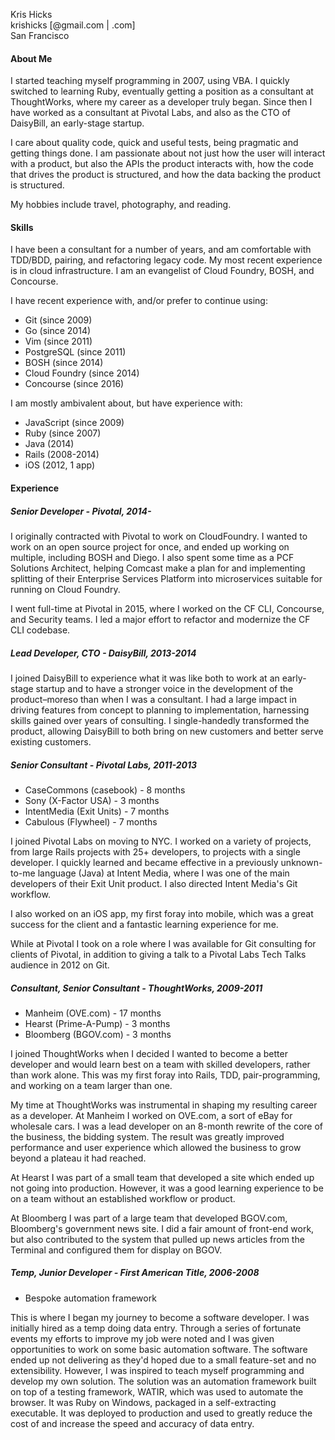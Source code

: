 Kris Hicks  
krishicks [@gmail.com | .com]  
San Francisco  

#### About Me

I started teaching myself programming in 2007, using VBA. I quickly switched to
learning Ruby, eventually getting a position as a consultant at ThoughtWorks,
where my career as a developer truly began. Since then I have worked as a
consultant at Pivotal Labs, and also as the CTO of DaisyBill, an early-stage
startup.

I care about quality code, quick and useful tests, being pragmatic and getting
things done. I am passionate about not just how the user will interact with a
product, but also the APIs the product interacts with, how the code that drives
the product is structured, and how the data backing the product is structured.

My hobbies include travel, photography, and reading.

#### Skills

I have been a consultant for a number of years, and am comfortable with
TDD/BDD, pairing, and refactoring legacy code. My most recent experience is in
cloud infrastructure. I am an evangelist of Cloud Foundry, BOSH, and Concourse.

I have recent experience with, and/or prefer to continue using:

* Git (since 2009)
* Go (since 2014)
* Vim (since 2011)
* PostgreSQL (since 2011)
* BOSH (since 2014)
* Cloud Foundry (since 2014)
* Concourse (since 2016)

I am mostly ambivalent about, but have experience with:

* JavaScript (since 2009)
* Ruby (since 2007)
* Java (2014)
* Rails (2008-2014)
* iOS (2012, 1 app)

#### Experience

##### Senior Developer - Pivotal, 2014-

I originally contracted with Pivotal to work on CloudFoundry. I wanted to work
on an open source project for once, and ended up working on multiple, including
BOSH and Diego. I also spent some time as a PCF Solutions Architect, helping
Comcast make a plan for and implementing splitting of their Enterprise Services
Platform into microservices suitable for running on Cloud Foundry.

I went full-time at Pivotal in 2015, where I worked on the CF CLI, Concourse,
and Security teams. I led a major effort to refactor and modernize the CF CLI
codebase.

##### Lead Developer, CTO - DaisyBill, 2013-2014

I joined DaisyBill to experience what it was like both to work at an
early-stage startup and to have a stronger voice in the development of the
product–moreso than when I was a consultant. I had a large impact in driving
features from concept to planning to implementation, harnessing skills gained
over years of consulting. I single-handedly transformed the product, allowing
DaisyBill to both bring on new customers and better serve existing customers.

##### Senior Consultant - Pivotal Labs, 2011-2013

* CaseCommons (casebook) - 8 months
* Sony (X-Factor USA) - 3 months
* IntentMedia (Exit Units) - 7 months
* Cabulous (Flywheel) - 7 months

I joined Pivotal Labs on moving to NYC. I worked on a variety of projects, from
large Rails projects with 25+ developers, to projects with a single developer.
I quickly learned and became effective in a previously unknown-to-me language
(Java) at Intent Media, where I was one of the main developers of their Exit
Unit product. I also directed Intent Media's Git workflow.

I also worked on an iOS app, my first foray into mobile, which was a great
success for the client and a fantastic learning experience for me.
  
While at Pivotal I took on a role where I was available for Git consulting for
clients of Pivotal, in addition to giving a talk to a Pivotal Labs Tech Talks
audience in 2012 on Git.

##### Consultant, Senior Consultant - ThoughtWorks, 2009-2011

* Manheim (OVE.com) - 17 months
* Hearst (Prime-A-Pump) - 3 months
* Bloomberg (BGOV.com) - 3 months

I joined ThoughtWorks when I decided I wanted to become a better developer and
would learn best on a team with skilled developers, rather than work alone.
This was my first foray into Rails, TDD, pair-programming, and working on a
team larger than one.

My time at ThoughtWorks was instrumental in shaping my resulting career as a
developer. At Manheim I worked on OVE.com, a sort of eBay for wholesale cars. I
was a lead developer on an 8-month rewrite of the core of the business, the
bidding system. The result was greatly improved performance and user experience
which allowed the business to grow beyond a plateau it had reached.

At Hearst I was part of a small team that developed a site which ended up not
going into production. However, it was a good learning experience to be on a
team without an established workflow or product.
    
At Bloomberg I was part of a large team that developed BGOV.com, Bloomberg's
government news site. I did a fair amount of front-end work, but also
contributed to the system that pulled up news articles from the Terminal and
configured them for display on BGOV.

##### Temp, Junior Developer - First American Title, 2006-2008

* Bespoke automation framework

This is where I began my journey to become a software developer. I was
initially hired as a temp doing data entry. Through a series of fortunate
events my efforts to improve my job were noted and I was given opportunities to
work on some basic automation software. The software ended up not delivering as
they'd hoped due to a small feature-set and no extensibility. However, I was
inspired to teach myself programming and develop my own solution. The solution
was an automation framework built on top of a testing framework, WATIR, which
was used to automate the browser. It was Ruby on Windows, packaged in a
self-extracting executable. It was deployed to production and used to greatly
reduce the cost of and increase the speed and accuracy of data entry.

